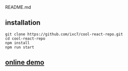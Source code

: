 README.md

## installation

```
git clone https://github.com/ixc7/cool-react-repo.git
cd cool-react-repo
npm install
npm run start
```

## [online demo](https://react-repo.netlify.app/)
